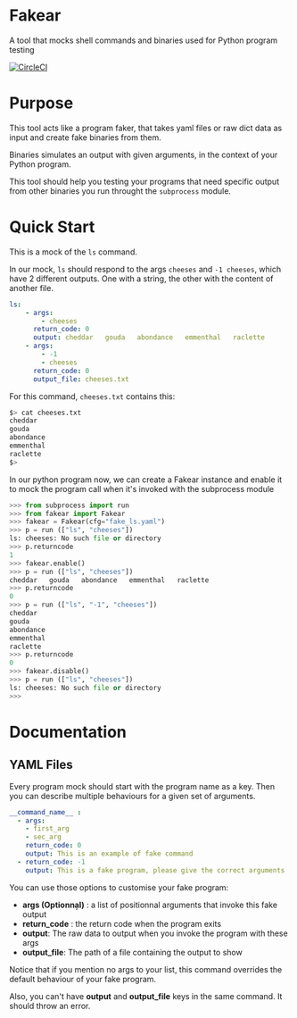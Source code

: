 # Fakear

A tool that mocks shell commands and binaries used for Python program testing

[![CircleCI](https://circleci.com/gh/c-t-n/fakear/tree/master.svg?style=svg)](https://circleci.com/gh/c-t-n/fakear/tree/master)

# Purpose

This tool acts like a program faker, that takes yaml files or raw dict data as input and create fake binaries from them.

Binaries simulates an output with given arguments, in the context of your Python program.

This tool should help you testing your programs that need specific output from other binaries you run throught the `subprocess` module.

# Quick Start

This is a mock of the `ls` command.

In our mock, `ls` should respond to the args `cheeses`  and `-1 cheeses`, which have 2 different outputs. One with a string, the other with the content of another file.

```yaml
ls:
    - args:
        - cheeses
      return_code: 0
      output: cheddar   gouda   abondance   emmenthal   raclette
    - args:
        - -1
        - cheeses
      return_code: 0
      output_file: cheeses.txt
```

For this command, `cheeses.txt` contains this:
```sh
$> cat cheeses.txt
cheddar
gouda
abondance
emmenthal
raclette
$>
```

In our python program now, we can create a Fakear instance and enable it to mock the program call when it's invoked with the subprocess module

```python
>>> from subprocess import run
>>> from fakear import Fakear
>>> fakear = Fakear(cfg="fake_ls.yaml")
>>> p = run (["ls", "cheeses"])
ls: cheeses: No such file or directory
>>> p.returncode
1
>>> fakear.enable()
>>> p = run (["ls", "cheeses"])
cheddar   gouda   abondance   emmenthal   raclette
>>> p.returncode
0
>>> p = run (["ls", "-1", "cheeses"])
cheddar
gouda
abondance
emmenthal
raclette
>>> p.returncode
0
>>> fakear.disable()
>>> p = run (["ls", "cheeses"])
ls: cheeses: No such file or directory
>>>
```

# Documentation

## YAML Files

Every program mock should start with the program name as a key. Then you can describe multiple behaviours for a given set of arguments.

```yaml
__command_name__ :
  - args:
    - first_arg
    - sec_arg
    return_code: 0
    output: This is an example of fake command
  - return_code: -1
    output: This is a fake program, please give the correct arguments
```

You can use those options to customise your fake program:

  - **args (Optionna̦l)** : a list of positionnal arguments that invoke this fake output
  - **return_code** : the return code when the program exits
  - **output**: The raw data to output when you invoke the program with these args
  - **output_file**: The path of a file containing the output to show

Notice that if you mention no args to your list, this command overrides the default behaviour of your fake program.

Also, you can't have **output** and **output_file** keys in the same command. It should throw an error.

